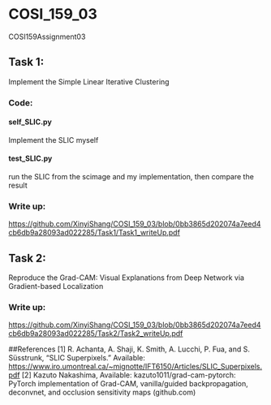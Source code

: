 # COSI_159_03
 COSI159Assignment03

## Task 1:
Implement the Simple Linear Iterative Clustering

### Code: 
#### self_SLIC.py 
Implement the SLIC myself

#### test_SLIC.py
run the SLIC from the scimage and my implementation,
then compare the result

### Write up: 
https://github.com/XinyiShang/COSI_159_03/blob/0bb3865d202074a7eed4cb6db9a28093ad022285/Task1/Task1_writeUp.pdf

## Task 2: 
Reproduce the Grad-CAM: Visual Explanations from Deep Network via Gradient-based Localization 

### Write up: 
https://github.com/XinyiShang/COSI_159_03/blob/0bb3865d202074a7eed4cb6db9a28093ad022285/Task2/Task2_writeUp.pdf


##References
[1] R. Achanta, A. Shaji, K. Smith, A. Lucchi, P. Fua, and S. Süsstrunk, “SLIC Superpixels.” Available: 
https://www.iro.umontreal.ca/~mignotte/IFT6150/Articles/SLIC_Superpixels.pdf
[2] Kazuto Nakashima, Available: kazuto1011/grad-cam-pytorch: PyTorch implementation of Grad-CAM, 
vanilla/guided backpropagation, deconvnet, and occlusion sensitivity maps (github.com)
